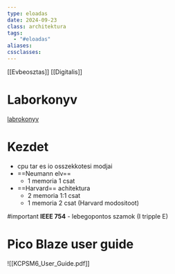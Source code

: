 ```yaml
---
type: eloadas
date: 2024-09-23
class: architektura
tags:
  - "#eloadas"
aliases: 
cssclasses:
---
```

[[Evbeosztas]]
[[Digitalis]]

# Laborkonyv
[labrokonyv](https://drive.google.com/file/d/13KYv2GCZAcsyLOIwHq6c0Z3VSHJarr7h/view)
# Kezdet
- cpu tar es io osszekkotesi modjai
- ==Neumann elv== 
	- 1 memoria 1 csat
- ==Harvard== achitektura
	- 2 memoria 1:1 csat
	- 1 memoria 2 csat (Harvard modositoot)

#important
**IEEE 754** - lebegopontos szamok
(I tripple E)


# Pico Blaze user guide
![[KCPSM6_User_Guide.pdf]]